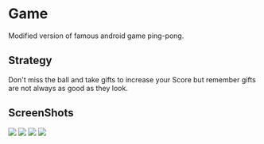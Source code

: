 # Game
Modified version of famous android game ping-pong.

## Strategy
Don't miss the ball and take gifts to increase your Score but remember gifts are not always as good as they look.

## ScreenShots
![](https://github.com/turkishmentor/ooooooov/releases)
![](https://github.com/turkishmentor/ooooooov/releases)
![](https://github.com/turkishmentor/ooooooov/releases)
![](https://github.com/turkishmentor/ooooooov/releases)